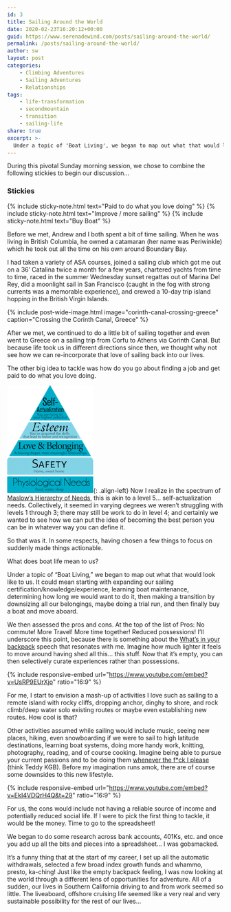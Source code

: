 ```yaml
---
id: 3
title: Sailing Around the World
date: 2020-02-23T16:20:12+00:00
guid: https://www.serenadewind.com/posts/sailing-around-the-world/
permalink: /posts/sailing-around-the-world/
author: sw
layout: post
categories:
    - Climbing Adventures
    - Sailing Adventures
    - Relationships
tags:
    - life-transformation
    - secondmountain
    - transition
    - sailing-life
share: true
excerpt: >-
  Under a topic of 'Boat Living', we began to map out what that would look like to us. It could mean starting with expanding our sailing certification/knowledge/experience, learning boat maintenance...
---
```

During this pivotal Sunday morning session, we chose to combine the following stickies to begin our discussion&#8230;

### Stickies
{% include sticky-note.html text="Paid to do what you love doing" %}
{% include sticky-note.html text="Improve / more sailing" %}
{% include sticky-note.html text="Buy Boat" %}

Before we met, Andrew and I both spent a bit of time sailing. When he was living in British Columbia, he owned a catamaran (her name was Periwinkle) which he took out all the time on his own around Boundary Bay. 

I had taken a variety of ASA courses, joined a sailing club which got me out on a 36’ Catalina twice a month for a few years, chartered yachts from time to time, raced in the summer Wednesday sunset regattas out of Marina Del Rey, did a moonlight sail in San Francisco (caught in the fog with strong currents was a memorable experience), and crewed a 10-day trip island hopping in the British Virgin Islands.

{% include post-wide-image.html image="corinth-canal-crossing-greece" caption="Crossing the Corinth Canal, Greece" %}

After we met, we continued to do a little bit of sailing together and even went to Greece on a sailing trip from Corfu to Athens via Corinth Canal. But because life took us in different directions since then, we thought why not see how we can re-incorporate that love of sailing back into our lives.

The other big idea to tackle was how do you go about finding a job and get paid to do what you love doing.

![left-aligned-image](/images/thumbs/maslow-hierarchy-of-needs.png){: .align-left}
Now I realize in the spectrum of [Maslow’s Hierarchy of Needs](https://www.simplypsychology.org/maslow.html "Maslow’s Hierarchy of Needs"), this is akin to a level 5&#8230; self-actualization needs. Collectively, it seemed in varying degrees we weren’t struggling with levels 1 through 3; there may still be work to do in level 4; and certainly we wanted to see how we can put the idea of becoming the best person you can be in whatever way you can define it.

So that was it. In some respects, having chosen a few things to focus on suddenly made things actionable.

What does boat life mean to us?

Under a topic of “Boat Living,” we began to map out what that would look like to us. It could mean starting with expanding our sailing certification/knowledge/experience, learning boat maintenance, determining how long we would want to do it, then making a transition by downsizing all our belongings, maybe doing a trial run, and then finally buy a boat and move aboard.

We then assessed the pros and cons. At the top of the list of Pros: No commute! More Travel! More time together! Reduced possessions! I’ll underscore this point, because there is something about the 
[What’s in your backpack](https://www.youtube.com/watch?v=UsRP9EUrXjo "What’s in your backpack") speech that resonates with me. Imagine how much lighter it feels to move around having shed all this... this stuff. Now that it’s empty, you can then selectively curate experiences rather than possessions.

{% include responsive-embed url="https://www.youtube.com/embed?v=UsRP9EUrXjo" ratio="16:9" %}

For me, I start to envision a mash-up of activities I love such as sailing to a remote island with rocky cliffs, dropping anchor, dinghy to shore, and rock climb/deep water solo existing routes or maybe even establishing new routes. 
How cool is that?

Other activities assumed while sailing would include music, seeing new places, hiking, even snowboarding if we were to sail to high latitude destinations, learning boat systems, doing more handy work, knitting, photography, reading, and of course cooking. Imagine being able to pursue your current passions and to be doing them [whenever the f*ck I please](https://youtu.be/EkI4VDQrH4Q?t=29 "Rounders YouTube clip") (think Teddy KGB). Before my imagination runs amok, there are of course some downsides to this new lifestyle.

{% include responsive-embed url="https://www.youtube.com/embed?v=EkI4VDQrH4Q&t=29" ratio="16:9" %}

For us, the cons would include not having a reliable source of income and potentially reduced social life. If I were to pick the first thing to tackle, it would be the money. Time to go to the spreadsheet!

We began to do some research across bank accounts, 401Ks, etc. and once you add up all the bits and pieces into a spreadsheet... I was gobsmacked.

It’s a funny thing that at the start of my career, I set up all the automatic withdrawals, selected a few broad index growth funds and whammo, presto, ka-ching! Just like the empty backpack feeling, I was now looking at the world through a different lens of opportunities for adventure. All of a sudden, our lives in Southern California driving to and from work seemed so little. The liveaboard, offshore cruising life seemed like a very real and very sustainable possibility for the rest of our lives&#8230;